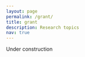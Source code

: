 ```yaml
---
layout: page
permalink: /grant/
title: grant
description: Research topics
nav: true
---
```


Under construction
